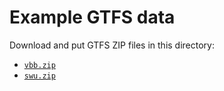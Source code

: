 # Example GTFS data

Download and put GTFS ZIP files in this directory:

* [`vbb.zip`](http://daten.berlin.de/datensaetze/vbb-fahrplandaten-juni-2015-bis-dezember-2015)
* [`swu.zip`](http://www.swu.de/privatkunden/swu-nahverkehr/gtfs-daten.html)